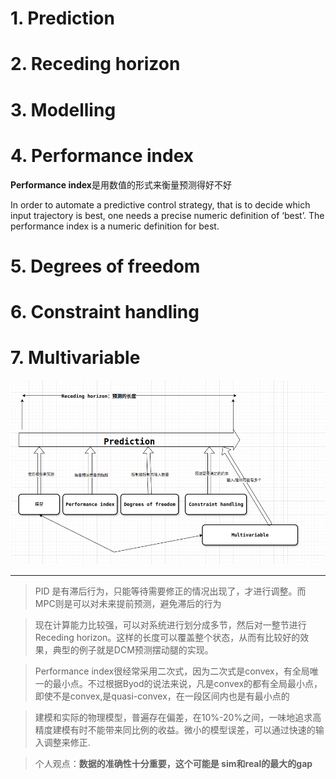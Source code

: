 # 1. Prediction
 
# 2. Receding horizon

# 3. Modelling
# 4. Performance index

**Performance index**是用数值的形式来衡量预测得好不好

In order to automate a predictive control strategy, that is to decide which input trajectory is best, one needs a precise numeric definition of ‘best’.
The performance index is a numeric definition for best.

# 5. Degrees of freedom
# 6. Constraint handling
# 7. Multivariable


<img src="./img/main_concept.png" />


-----

>PID 是有滞后行为，只能等待需要修正的情况出现了，才进行调整。而MPC则是可以对未来提前预测，避免滞后的行为


>现在计算能力比较强，可以对系统进行划分成多节，然后对一整节进行Receding horizon。这样的长度可以覆盖整个状态，从而有比较好的效果，典型的例子就是DCM预测摆动腿的实现。

> Performance index很经常采用二次式，因为二次式是convex，有全局唯一的最小点。不过根据Byod的说法来说，凡是convex的都有全局最小点，即使不是convex,是quasi-convex，在一段区间内也是有最小点的

>建模和实际的物理模型，普遍存在偏差，在10%-20%之间，一味地追求高精度建模有时不能带来同比例的收益。微小的模型误差，可以通过快速的输入调整来修正.

>个人观点：**数据的准确性十分重要，这个可能是 sim和real的最大的gap**

